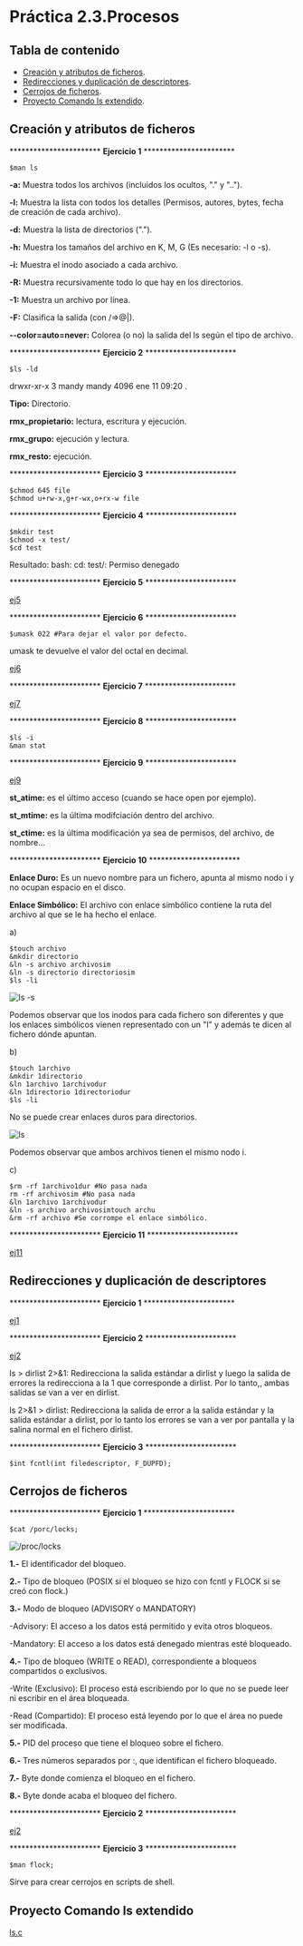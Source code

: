# Práctica 2.3.Procesos

## Tabla de contenido
- [Creación y atributos de ficheros](#creación-y-atributos-de-ficheros).
- [Redirecciones y duplicación de descriptores](#redirecciones-y-duplicación-de-descriptores).
- [Cerrojos de ficheros](#cerrojos-de-ficheros).
- [Proyecto Comando ls extendido](#proyecto-Comando-ls-extendido).


## Creación y atributos de ficheros

*********************** **Ejercicio 1** ***********************

<pre>
<code>$man ls
</code></pre>

**-a:** Muestra todos los archivos (incluidos los ocultos, "." y "..").

**-l:** Muestra la lista con todos los detalles (Permisos, autores, bytes, fecha de creación de cada archivo).

**-d:** Muestra la lista de directorios (".").

**-h:** Muestra los tamaños del archivo en K, M, G (Es necesario: -l o -s).

**-i:** Muestra el inodo asociado a cada archivo.

**-R:** Muestra recursivamente todo lo que hay en los directorios.

**-1:** Muestra un archivo por línea.

**-F:** Clasifica la salida (con /=>@|).

**--color=auto=never:** Colorea (o no) la salida del ls según el tipo de archivo.


*********************** **Ejercicio 2** ***********************

<pre>
<code>$ls -ld
</code></pre>

drwxr-xr-x 3 mandy mandy 4096 ene 11 09:20 .

**Tipo:** Directorio.

**rmx_propietario:** lectura, escritura y ejecución.

**rmx_grupo:** ejecución y lectura.

**rmx_resto:** ejecución.

*********************** **Ejercicio 3** ***********************

<pre>
<code>$chmod 645 file
$chmod u+rw-x,g+r-wx,o+rx-w file
</code></pre>

*********************** **Ejercicio 4** ***********************

<pre>
<code>$mkdir test
$chmod -x test/
$cd test
</code></pre>

Resultado:
bash: cd: test/: Permiso denegado

*********************** **Ejercicio 5** ***********************

[ej5](Creación_y_atributos_de_ficheros/ej5.c)

*********************** **Ejercicio 6** ***********************

<pre>
<code>$umask 022 #Para dejar el valor por defecto.
</code></pre>

umask te devuelve el valor del octal en decimal.

[ej6](Creación_y_atributos_de_ficheros/ej6.c)

*********************** **Ejercicio 7** ***********************

[ej7](Creación_y_atributos_de_ficheros/ej7.c)

*********************** **Ejercicio 8** ***********************

<pre>
<code>$ls -i
&man stat
</code></pre>

*********************** **Ejercicio 9** ***********************

[ej9](Creación_y_atributos_de_ficheros/ej9.c)

**st_atime:** es el último acceso (cuando se hace open por ejemplo).

**st_mtime:** es la última modifciación dentro del archivo.

**st_ctime:** es la última modificación ya sea de permisos, del archivo, de nombre...

*********************** **Ejercicio 10** ***********************

**Enlace Duro:** Es un nuevo nombre para un fichero, apunta al mismo nodo i y no ocupan espacio en el disco.

**Enlace Simbólico:** El archivo con enlace simbólico contiene la ruta del archivo al que se le ha hecho el enlace.

a)

<pre>
<code>$touch archivo
&mkdir directorio
&ln -s archivo archivosim
&ln -s directorio directoriosim
$ls -li
</code></pre>

![ls -s](lns.png)

Podemos observar que los inodos para cada fichero son diferentes y que los enlaces simbólicos vienen representado con un "l" y además te dicen al fichero dónde apuntan.

b)

<pre>
<code>$touch 1archivo
&mkdir 1directorio
&ln 1archivo 1archivodur
&ln 1directorio 1directoriodur
$ls -li
</code></pre>

No se puede crear enlaces duros para directorios.

![ls](ln.png)

Podemos observar que ambos archivos tienen el mismo nodo i.

c)

<pre>
<code>$rm -rf 1archivo1dur #No pasa nada
rm -rf archivosim #No pasa nada
&ln 1archivo 1archivodur
&ln -s archivo archivosimtouch archu
&rm -rf archivo #Se corrompe el enlace simbólico.
</code></pre>

*********************** **Ejercicio 11** ***********************

[ej11](Creación_y_atributos_de_ficheros/ej11.c)

## Redirecciones y duplicación de descriptores

*********************** **Ejercicio 1** ***********************

[ej1](Redirecciones_y_duplicación_de_descriptores/ej1.c)

*********************** **Ejercicio 2** ***********************

[ej2](Redirecciones_y_duplicación_de_descriptores/ej2.c)

ls > dirlist 2>&1: Redirecciona la salida estándar a dirlist y luego la salida de errores la redirecciona a la 1 que corresponde a dirlist. Por lo tanto,, ambas salidas se van a ver en dirlist.

ls 2>&1 > dirlist: Redirecciona la salida de error a la salida estándar y la salida estándar a dirlist, por lo tanto los errores se van a ver por pantalla y la salina normal en el fichero dirlist.

*********************** **Ejercicio  3** ***********************

<pre>
<code>$int fcntl(int filedescriptor, F_DUPFD);
</code></pre>


## Cerrojos de ficheros

*********************** **Ejercicio 1** ***********************

<pre>
<code>$cat /porc/locks;
</code></pre>

![/proc/locks](locks.png)

**1.-** El identificador del bloqueo.

**2.-** Tipo de bloqueo (POSIX si el bloqueo se hizo con fcntl y FLOCK si se creó con flock.)

**3.-** Modo de bloqueo (ADVISORY o MANDATORY)

  -Advisory: El acceso a los datos está permitido y evita otros bloqueos.

  -Mandatory: El acceso a los datos está denegado mientras esté bloqueado.

**4.-** Tipo de bloqueo (WRITE o READ), correspondiente a bloqueos compartidos o exclusivos.

  -Write (Exclusivo): El proceso está escribiendo por lo que no se puede leer ni escribir en el área bloqueada.

  -Read (Compartido): El proceso está leyendo por lo que el área no puede ser modificada.

**5.-** PID del proceso que tiene el bloqueo sobre el fichero.

**6.-** Tres números separados por :, que identifican el fichero bloqueado.

**7.-** Byte donde comienza el bloqueo en el fichero.

**8.-** Byte donde acaba el bloqueo del fichero.

*********************** **Ejercicio 2** ***********************

[ej2](Cerrojos_de_ficheros/ej2.c)

*********************** **Ejercicio 3** ***********************

<pre>
<code>$man flock;
</code></pre>

Sirve para crear cerrojos en scripts de shell.

## Proyecto Comando ls extendido

[ls.c](Ls_extendido/ls.c)
